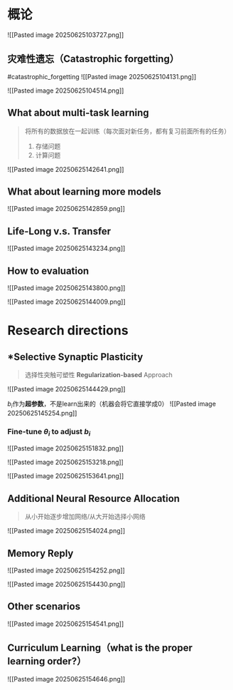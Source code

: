 # 概论

![[Pasted image 20250625103727.png]]

## 灾难性遗忘（Catastrophic forgetting）
#catastrophic_forgetting 
![[Pasted image 20250625104131.png]]

![[Pasted image 20250625104514.png]]

## What about multi-task learning
> 将所有的数据放在一起训练（每次面对新任务，都有复习前面所有的任务）
> 1. 存储问题
> 2. 计算问题

![[Pasted image 20250625142641.png]]

## What about learning more models
![[Pasted image 20250625142859.png]]

## Life-Long v.s. Transfer
![[Pasted image 20250625143234.png]]

## How to evaluation

![[Pasted image 20250625143800.png]]

![[Pasted image 20250625144009.png]]

# Research directions
## *Selective Synaptic Plasticity
> 选择性突触可塑性
> **Regularization-based** Approach

![[Pasted image 20250625144429.png]]

$b_i$作为**超参数**，不是learn出来的（机器会将它直接学成0）
![[Pasted image 20250625145254.png]]

### Fine-tune $\theta_i$ to adjust $b_i$
![[Pasted image 20250625151832.png]]

![[Pasted image 20250625153218.png]]

![[Pasted image 20250625153641.png]]
## Additional Neural Resource Allocation
> 从小开始逐步增加网络/从大开始选择小网络

![[Pasted image 20250625154024.png]]
## Memory Reply

![[Pasted image 20250625154252.png]]

![[Pasted image 20250625154430.png]]

## Other scenarios
![[Pasted image 20250625154541.png]]

## Curriculum Learning（what is the proper learning order?）
![[Pasted image 20250625154646.png]]
